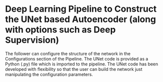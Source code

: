 # Deep Learning Pipeline to Construct the UNet based Autoencoder (along with options such as Deep Supervision)
The follower can configure the structure of the network in the Configurations section of the Pipeline. The UNet code is provided as a Python (.py) file which is imported to the pipeline. The UNet code has been developed with flexibility so that the user can build the network just manipulating the configuration parameters.
